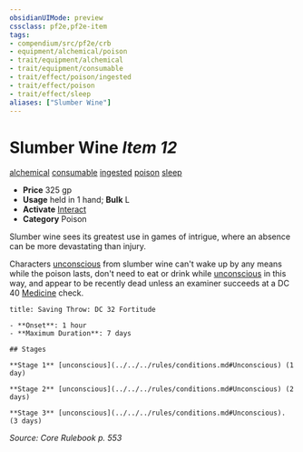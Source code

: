 ```yaml
---
obsidianUIMode: preview
cssclass: pf2e,pf2e-item
tags:
- compendium/src/pf2e/crb
- equipment/alchemical/poison
- trait/equipment/alchemical
- trait/equipment/consumable
- trait/effect/poison/ingested
- trait/effect/poison
- trait/effect/sleep
aliases: ["Slumber Wine"]
---
```

# Slumber Wine *Item 12*  
[alchemical](alchemical.md)  [consumable](consumable.md)  [ingested](ingested.md)  [poison](rules/traits/poison.md)  [sleep](rules/traits/sleep.md)  

- **Price** 325 gp
- **Usage** held in 1 hand; **Bulk** L
- **Activate** [Interact](interact.md)
- **Category** Poison

Slumber wine sees its greatest use in games of intrigue, where an absence can be more devastating than injury.

Characters [unconscious](conditions.md#Unconscious) from slumber wine can't wake up by any means while the poison lasts, don't need to eat or drink while [unconscious](conditions.md#Unconscious) in this way, and appear to be recently dead unless an examiner succeeds at a DC 40 [Medicine](../../skills.md#Medicine) check.

```ad-inline-affliction
title: Saving Throw: DC 32 Fortitude

- **Onset**: 1 hour
- **Maximum Duration**: 7 days

## Stages

**Stage 1** [unconscious](../../../rules/conditions.md#Unconscious) (1 day)

**Stage 2** [unconscious](../../../rules/conditions.md#Unconscious) (2 days)

**Stage 3** [unconscious](../../../rules/conditions.md#Unconscious). (3 days)
```

*Source: Core Rulebook p. 553*
